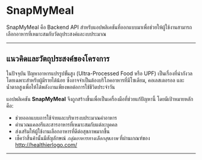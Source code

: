 # SnapMyMeal

SnapMyMeal คือ Backend API สำหรับแอปพลิเคชันที่ออกแบบมาเพื่อช่วยให้ผู้ใช้งานสามารถเลือกอาหารที่เหมาะสมกับวัตถุประสงค์และงบประมาณ

-----

## แนวคิดและวัตถุประสงค์ของโครงการ

ในปัจจุบัน ปัญหาอาหารแปรรูปขั้นสูง (Ultra-Processed Food หรือ UPF) เป็นเรื่องที่น่ากังวล โดยเฉพาะสำหรับผู้มีรายได้น้อย ซึ่งอาจจำเป็นต้องบริโภคอาหารที่มีโซเดียม, คอเลสเตอรอล และน้ำตาลสูงเพื่อให้ได้พลังงานเพียงพอต่อการใช้ชีวิตประจำวัน

แอปพลิเคชัน **SnapMyMeal** จึงถูกสร้างขึ้นเพื่อเป็นเครื่องมือที่ช่วยแก้ปัญหานี้ โดยมีเป้าหมายหลักคือ:

  * ช่วยออกแบบการใช้จ่ายและบริหารงบประมาณค่าอาหาร
  * คำนวณแคลอรีและสารอาหารที่เหมาะสมกับแต่ละบุคคล
  * ส่งเสริมให้ผู้ใช้งานเลือกอาหารที่ดีต่อสุขภาพมากขึ้น
  * เช็คว่าสิ้นค้านั้นมีสัญลักษณ์ *กลุ่มอาหารทางเลือกสุขภาพ* ที่ผ่านเกณฑ์ของ http://healthierlogo.com/

-----
